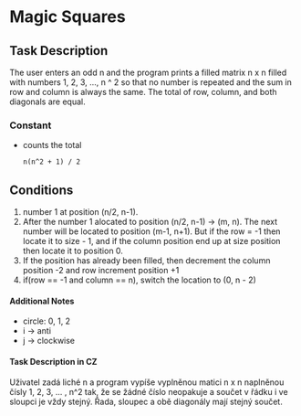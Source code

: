 # Magic Squares

## Task Description
The user enters an odd n and the program prints a filled matrix n x n filled with numbers 1, 2, 3, ..., n ^ 2 so that no number is repeated and the sum in row and column is always the same. The total of row, column, and both diagonals are equal.

 ### Constant
 - counts the total

    ```n(n^2 + 1) / 2```
 

## Conditions 
1. number 1 at position (n/2, n-1).
2. After the number 1 alocated to position (n/2, n-1) -> (m, n). The next number will be located to position (m-1, n+1). But if the row = -1 then locate it to size - 1, and if the column position end up at size position then locate it to position 0.
3. If the position has already been filled, then decrement the column position -2 and row increment position +1
4. if(row == -1 and column == n), switch the location to (0, n - 2)

#### Additional Notes
- circle: 0, 1, 2
- i -> anti
- j -> clockwise

#### Task Description in CZ
Uživatel zadá liché n a program vypíše vyplněnou matici n x n naplněnou čísly 1, 2, 3, ... ,
n^2 tak, že se žádné číslo neopakuje a součet v řádku i ve sloupci je vždy stejný. Řada, sloupec a obě diagonály mají stejný součet.
